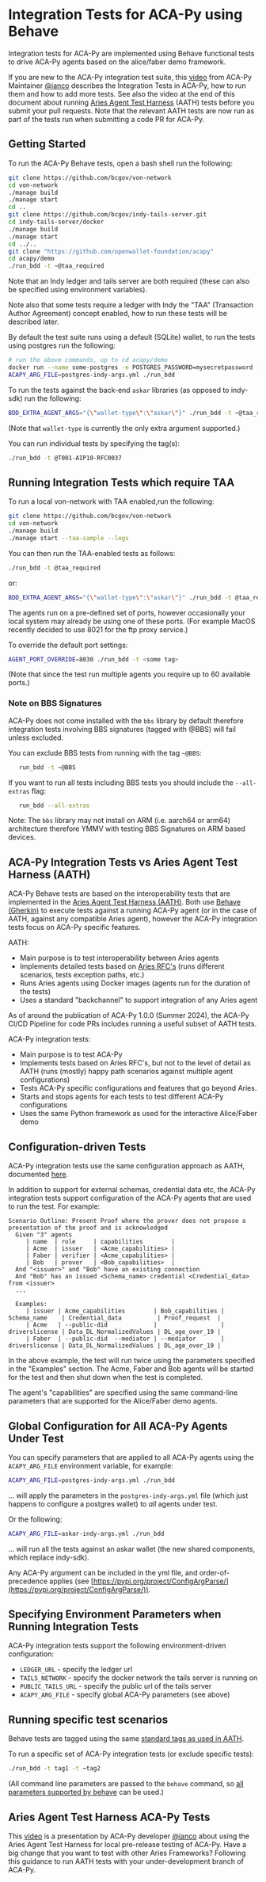 # Integration Tests for ACA-Py using Behave

Integration tests for ACA-Py are implemented using Behave functional tests to drive ACA-Py agents based on the alice/faber demo framework.

If you are new to the ACA-Py integration test suite, this [video](https://youtu.be/AbuPg4J8Pd4) from ACA-Py Maintainer [@ianco](https://github.com/ianco) describes
the Integration Tests in ACA-Py, how to run them and how to add more tests. See also the video at the end of this document about running
[Aries Agent Test Harness](https://github.com/openwallet-foundation/owl-agent-test-harness) (AATH) tests before you submit your pull requests. Note
that the relevant AATH tests are now run as part of the tests run when submitting a code PR for ACA-Py.

## Getting Started

To run the ACA-Py Behave tests, open a bash shell run the following:

```bash
git clone https://github.com/bcgov/von-network
cd von-network
./manage build
./manage start
cd ..
git clone https://github.com/bcgov/indy-tails-server.git
cd indy-tails-server/docker
./manage build
./manage start
cd ../..
git clone "https://github.com/openwallet-foundation/acapy"
cd acapy/demo
./run_bdd -t ~@taa_required
```

Note that an Indy ledger and tails server are both required (these can also be specified using environment variables).

Note also that some tests require a ledger with Indy the "TAA" (Transaction
Author Agreement) concept enabled, how to run these tests will be described
later.

By default the test suite runs using a default (SQLite) wallet, to run the tests
using postgres run the following:

```bash
# run the above commands, up to cd acapy/demo
docker run --name some-postgres -e POSTGRES_PASSWORD=mysecretpassword -d -p 5432:5432 postgres:10
ACAPY_ARG_FILE=postgres-indy-args.yml ./run_bdd
```

To run the tests against the back-end `askar` libraries (as opposed to indy-sdk) run the following:

```bash
BDD_EXTRA_AGENT_ARGS="{\"wallet-type\":\"askar\"}" ./run_bdd -t ~@taa_required
```

(Note that `wallet-type` is currently the only extra argument supported.)

You can run individual tests by specifying the tag(s):

```bash
./run_bdd -t @T001-AIP10-RFC0037
```

## Running Integration Tests which require TAA

To run a local von-network with TAA enabled,run the following:

```bash
git clone https://github.com/bcgov/von-network
cd von-network
./manage build
./manage start --taa-sample --logs
```

You can then run the TAA-enabled tests as follows:

```bash
./run_bdd -t @taa_required
```

or:

```bash
BDD_EXTRA_AGENT_ARGS="{\"wallet-type\":\"askar\"}" ./run_bdd -t @taa_required
```

The agents run on a pre-defined set of ports, however occasionally your local system may already be using one of these ports.  (For example MacOS recently decided to use 8021 for the ftp proxy service.)

To override the default port settings:

```bash
AGENT_PORT_OVERRIDE=8030 ./run_bdd -t <some tag>
```

(Note that since the test run multiple agents you require up to 60 available ports.)

### Note on BBS Signatures

ACA-Py does not come installed with the `bbs` library by default therefore integration tests involving BBS signatures (tagged with @BBS) will fail unless excluded.

You can exclude BBS tests from running with the tag `~@BBS`:

```bash
   run_bdd -t ~@BBS
```

If you want to run all tests including BBS tests you should include the `--all-extras` flag:

```bash
   run_bdd --all-extras
```

Note: The `bbs` library may not install on ARM (i.e. aarch64 or  arm64) architecture therefore YMMV with testing BBS Signatures on ARM based devices.

## ACA-Py Integration Tests vs Aries Agent Test Harness (AATH)

ACA-Py Behave tests are based on the interoperability tests that are implemented in the [Aries Agent Test Harness (AATH)](https://github.com/openwallet-foundation/owl-agent-test-harness).  Both use [Behave (Gherkin)](https://behave.readthedocs.io/en/stable/) to execute tests against a running ACA-Py agent (or in the case of AATH, against any compatible Aries agent), however the ACA-Py integration tests focus on ACA-Py specific features.

AATH:

- Main purpose is to test interoperability between Aries agents
- Implements detailed tests based on [Aries RFC's](https://github.com/decentralized-identity/aries-rfcs) (runs different scenarios, tests exception paths, etc.)
- Runs Aries agents using Docker images (agents run for the duration of the tests)
- Uses a standard "backchannel" to support integration of any Aries agent

As of around the publication of ACA-Py 1.0.0 (Summer 2024), the ACA-Py CI/CD Pipeline for code PRs includes running a useful subset of AATH tests.

ACA-Py integration tests:

- Main purpose is to test ACA-Py
- Implements tests based on Aries RFC's, but not to the level of detail as AATH (runs (mostly) happy path scenarios against multiple agent configurations)
- Tests ACA-Py specific configurations and features that go beyond Aries.
- Starts and stops agents for each tests to test different ACA-Py configurations
- Uses the same Python framework as used for the interactive Alice/Faber demo

## Configuration-driven Tests

ACA-Py integration tests use the same configuration approach as AATH, documented [here](https://github.com/openwallet-foundation/owl-agent-test-harness/blob/main/CONFIGURE-CRED-TYPES.md).

In addition to support for external schemas, credential data etc, the ACA-Py integration tests support configuration of the ACA-Py agents that are used to run the test.  For example:

```behave
Scenario Outline: Present Proof where the prover does not propose a presentation of the proof and is acknowledged
  Given "3" agents
     | name  | role     | capabilities        |
     | Acme  | issuer   | <Acme_capabilities> |
     | Faber | verifier | <Acme_capabilities> |
     | Bob   | prover   | <Bob_capabilities>  |
  And "<issuer>" and "Bob" have an existing connection
  And "Bob" has an issued <Schema_name> credential <Credential_data> from <issuer>
  ...

  Examples:
     | issuer | Acme_capabilities        | Bob_capabilities | Schema_name    | Credential_data          | Proof_request  |
     | Acme   | --public-did             |                  | driverslicense | Data_DL_NormalizedValues | DL_age_over_19 |
     | Faber  | --public-did  --mediator | --mediator       | driverslicense | Data_DL_NormalizedValues | DL_age_over_19 |
```

In the above example, the test will run twice using the parameters specified in the "Examples" section.  The Acme, Faber and Bob agents will be started for the test and then shut down when the test is completed.

The agent's "capabilities" are specified using the same command-line parameters that are supported for the Alice/Faber demo agents.

## Global Configuration for All ACA-Py Agents Under Test

You can specify parameters that are applied to all ACA-Py agents using the `ACAPY_ARG_FILE` environment variable, for example:

```bash
ACAPY_ARG_FILE=postgres-indy-args.yml ./run_bdd
```

... will apply the parameters in the `postgres-indy-args.yml` file (which just happens to configure a postgres wallet) to *all* agents under test.

Or the following:

```bash
ACAPY_ARG_FILE=askar-indy-args.yml ./run_bdd
```

... will run all the tests against an askar wallet (the new shared components, which replace indy-sdk).

Any ACA-Py argument can be included in the yml file, and order-of-precedence applies (see [https://pypi.org/project/ConfigArgParse/](https://pypi.org/project/ConfigArgParse/)).

## Specifying Environment Parameters when Running Integration Tests

ACA-Py integration tests support the following environment-driven configuration:

- `LEDGER_URL` - specify the ledger url
- `TAILS_NETWORK` - specify the docker network the tails server is running on
- `PUBLIC_TAILS_URL` - specify the public url of the tails server
- `ACAPY_ARG_FILE` - specify global ACA-Py parameters (see above)

## Running specific test scenarios

Behave tests are tagged using the same [standard tags as used in AATH](https://github.com/openwallet-foundation/owl-agent-test-harness#test-tags).

To run a specific set of ACA-Py integration tests (or exclude specific tests):

```bash
./run_bdd -t tag1 -t ~tag2
```

(All command line parameters are passed to the `behave` command, so [all parameters supported by behave](https://behave.readthedocs.io/en/stable/behave.html) can be used.)

## Aries Agent Test Harness ACA-Py Tests

This [video](https://youtu.be/1dwyEBxQqWI) is a presentation by ACA-Py developer [@ianco](https://github.com/ianco) about using the Aries Agent Test Harness for local pre-release testing of ACA-Py. Have a big change that you want to test with other Aries Frameworks? Following this guidance to run AATH tests with your under-development branch of ACA-Py.
